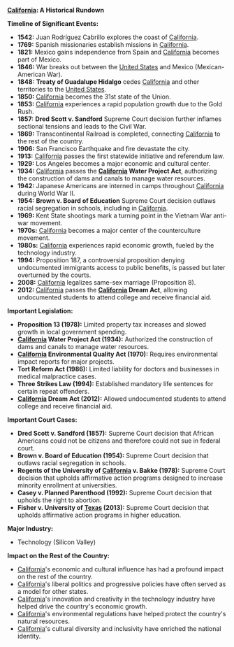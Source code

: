 **[California](./../California/): A Historical Rundown**

**Timeline of Significant Events:**

* **1542:** Juan Rodríguez Cabrillo explores the coast of [California](./../California/).
* **1769:** Spanish missionaries establish missions in [California](./../California/).
* **1821:** Mexico gains independence from Spain and [California](./../California/) becomes part of Mexico.
* **1846:** War breaks out between the [United States](./../United-States/) and Mexico (Mexican-American War).
* **1848:** **Treaty of Guadalupe Hidalgo** cedes [California](./../California/) and other territories to the [United States](./../United-States/).
* **1850:** [California](./../California/) becomes the 31st state of the Union.
* **1853:** [California](./../California/) experiences a rapid population growth due to the Gold Rush.
* **1857:** **Dred Scott v. Sandford** Supreme Court decision further inflames sectional tensions and leads to the Civil War.
* **1869:** Transcontinental Railroad is completed, connecting [California](./../California/) to the rest of the country.
* **1906:** San Francisco Earthquake and fire devastate the city.
* **1913:** [California](./../California/) passes the first statewide initiative and referendum law.
* **1929:** Los Angeles becomes a major economic and cultural center.
* **1934:** [California](./../California/) passes the **[California](./../California/) Water Project Act**, authorizing the construction of dams and canals to manage water resources.
* **1942:** Japanese Americans are interned in camps throughout [California](./../California/) during World War II.
* **1954:** **Brown v. Board of Education** Supreme Court decision outlaws racial segregation in schools, including in [California](./../California/).
* **1969:** Kent State shootings mark a turning point in the Vietnam War anti-war movement.
* **1970s:** [California](./../California/) becomes a major center of the counterculture movement.
* **1980s:** [California](./../California/) experiences rapid economic growth, fueled by the technology industry.
* **1994:** Proposition 187, a controversial proposition denying undocumented immigrants access to public benefits, is passed but later overturned by the courts.
* **2008:** [California](./../California/) legalizes same-sex marriage (Proposition 8).
* **2012:** [California](./../California/) passes the **[California](./../California/) Dream Act**, allowing undocumented students to attend college and receive financial aid.

**Important Legislation:**

* **Proposition 13 (1978):** Limited property tax increases and slowed growth in local government spending.
* **[California](./../California/) Water Project Act (1934):** Authorized the construction of dams and canals to manage water resources.
* **[California](./../California/) Environmental Quality Act (1970):** Requires environmental impact reports for major projects.
* **Tort Reform Act (1986):** Limited liability for doctors and businesses in medical malpractice cases.
* **Three Strikes Law (1994):** Established mandatory life sentences for certain repeat offenders.
* **[California](./../California/) Dream Act (2012):** Allowed undocumented students to attend college and receive financial aid.

**Important Court Cases:**

* **Dred Scott v. Sandford (1857):** Supreme Court decision that African Americans could not be citizens and therefore could not sue in federal court.
* **Brown v. Board of Education (1954):** Supreme Court decision that outlaws racial segregation in schools.
* **Regents of the University of [California](./../California/) v. Bakke (1978):** Supreme Court decision that upholds affirmative action programs designed to increase minority enrollment at universities.
* **Casey v. Planned Parenthood (1992):** Supreme Court decision that upholds the right to abortion.
* **Fisher v. University of [Texas](./../Texas/) (2013):** Supreme Court decision that upholds affirmative action programs in higher education.

**Major Industry:**

* Technology (Silicon Valley)

**Impact on the Rest of the Country:**

* [California](./../California/)'s economic and cultural influence has had a profound impact on the rest of the country.
* [California](./../California/)'s liberal politics and progressive policies have often served as a model for other states.
* [California](./../California/)'s innovation and creativity in the technology industry have helped drive the country's economic growth.
* [California](./../California/)'s environmental regulations have helped protect the country's natural resources.
* [California](./../California/)'s cultural diversity and inclusivity have enriched the national identity.